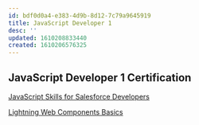 ```yaml
---
id: bdf0d0a4-e383-4d9b-8d12-7c79a9645919
title: JavaScript Developer 1
desc: ''
updated: 1610208833440
created: 1610206576325
---
```


## JavaScript Developer 1 Certification

[JavaScript Skills for Salesforce Developers](https://trailhead.salesforce.com/content/learn/modules/javascript-essentials-salesforce-developers?trailmix_creator_id=strailhead&trailmix_slug=prepare-for-your-salesforce-javascript-developer-i-credential)

[Lightning Web Components Basics](https://trailhead.salesforce.com/content/learn/modules/lightning-web-components-basics)

